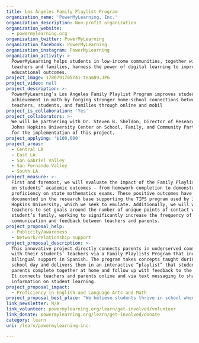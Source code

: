 ```yaml
---
title: Los Angeles Family Playlist Program
organization_name: 'PowerMyLearning, Inc.'
organization_description: Non-profit organization
organization_website:
  - powermylearning.org
organization_twitter: PowerMyLearning
organization_facebook: PowerMyLearning
organization_instagram: PowerMyLearning
organization_activity: >-
  PowerMyLearning helps students in low-income communities, together with their
  teachers and families, harness the power of digital learning to improve
  educational outcomes.
project_image: 1786791705741-team89.JPG
project_video: null
project_description: >-
  PowerMyLearning’s Los Angeles Family Playlist Program improves student
  achievement in math by forging stronger home-school connections between
  teachers, students, and families through online and mobil
project_is_collaboration: 'Yes'
project_collaborators: >-
  We will be partnering with Dr. Steven B. Sheldon, Director of Research at the
  Johns Hopkins University Center on School, Family, and Community Partnerships,
  for the implementation of this project.
project_applying: '$100,000'
project_areas:
  - Central LA
  - East LA
  - San Gabriel Valley
  - San Fernando Valley
  - South LA
project_measure: >-
  First and foremost, we will evaluate the impact of the Family Playlist Program
  on students’ academic outcomes – from homework completion to demonstrated
  proficiency on state mathematics exams. These positive outcomes have been
  documented in the research base supporting the TIPS program used by Johns
  Hopkins University, which we seek to emulate. Additionally, we will work with
  teachers to set goals around the number of unique points of contact with each
  student’s family, working to significantly increase the frequency of
  communication and feedback between teachers and parents.
project_proposal_help:
  - Publicity/awareness
  - Network/relationship support
project_proposal_description: >-
  This innovative project directly connects parents in underserved communities
  with their students’ teachers via a Family Playlists Program that incorporates
  bilingual support in Spanish. The program takes concepts taught during the
  school day and delivers them in an interactive “playlist” that students and
  parents complete together at home and follow up with feedback to the teacher.
  It connects teachers and parents online and via text messaging to share
  information on student learning.
project_proposal_impact:
  - Proficiency in English and Language Arts and Math
project_proposal_best_place: "We believe students thrive in school when they are self-directed learners who also receive simultaneous support from their teachers and families. However, this can be challenging in the late elementary and middle school years, when family involvement and teacher-family communication can begin to wane. During the years that students often need to make significant academic gains, teachers and families lack effective tools and systems to communicate about their learning and progress. To address this challenge, we are partnering with Johns Hopkins University to build upon the strong success of their research-backed Teachers Involving Parents in Schoolwork (TIPS) program by enhancing it with 21st-century technology to become our Family Playlists Program.\n\t\nIn this innovative program, teachers and students will extend learning into the home environment by completing mathematics-based “Family Playlists” from our free digital learning platform, PowerMyLearning Connect. Students will have the opportunity to demonstrate their knowledge by “teaching” parents what they have learned about math concepts, and parents will complete the process by sending feedback about their student’s performance via guided prompts, including full bilingual support for Spanish-speaking families. From a central dashboard, teachers will be able to assign Family Playlists to an entire class, prompting parents via text messaging in their home language. Following completion of the playlists at home, teachers can easily access parent feedback in one place, or determine which parents they should follow up with. Once students, teachers and families have become accustomed to using the playlists and text messaging, the program will serve as a low-lift, informal way for teachers to remain in constant communication with parents regarding student learning. This process has been demonstrated to have a positive impact on students’ homework completion, engagement with schoolwork, and overall academic performance."
link_newsletter: N/A
link_volunteer: powermylearning.org/learn/get-involved/volunteer
link_donate: powermylearning.org/learn/get-involved/donate
category: learn
uri: /learn/powermylearning-inc-

---
```

